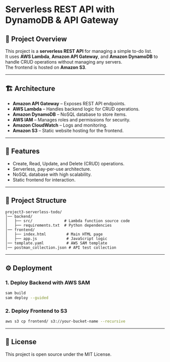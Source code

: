# Serverless REST API with DynamoDB & API Gateway

## 📌 Project Overview
This project is a **serverless REST API** for managing a simple to-do list.  
It uses **AWS Lambda**, **Amazon API Gateway**, and **Amazon DynamoDB** to handle CRUD operations without managing any servers.  
The frontend is hosted on **Amazon S3**.

---

## 🏗 Architecture
- **Amazon API Gateway** – Exposes REST API endpoints.
- **AWS Lambda** – Handles backend logic for CRUD operations.
- **Amazon DynamoDB** – NoSQL database to store items.
- **AWS IAM** – Manages roles and permissions for security.
- **Amazon CloudWatch** – Logs and monitoring.
- **Amazon S3** – Static website hosting for the frontend.

---

## 🚀 Features
- Create, Read, Update, and Delete (CRUD) operations.
- Serverless, pay-per-use architecture.
- NoSQL database with high scalability.
- Static frontend for interaction.

---

## 📂 Project Structure
```
project3-serverless-todo/
│── backend/
│   ├── src/              # Lambda function source code
│   ├── requirements.txt  # Python dependencies
│── frontend/
│   ├── index.html         # Main HTML page
│   ├── app.js             # JavaScript logic
│── template.yaml          # AWS SAM template
│── postman_collection.json # API test collection
```

---

## ⚙ Deployment
### 1. Deploy Backend with AWS SAM
```bash
sam build
sam deploy --guided
```

### 2. Deploy Frontend to S3
```bash
aws s3 cp frontend/ s3://your-bucket-name --recursive
```

---

## 📄 License
This project is open source under the MIT License.
